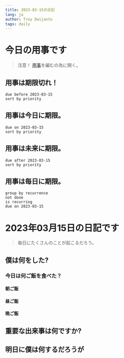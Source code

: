 ```yaml
---
title: 2023-03-15の日記
lang: ja
author: Troy Dwijanto
tags: daily
---
```

# 今日の用事です
> 注意！ [用事](用事.md)を編むの為に開く。
## 用事は期限切れ！
```tasks
due before 2023-03-15
sort by priority
```
## 用事は今日に期限。
```tasks
due on 2023-03-15
sort by priority
```
## 用事は未来に期限。
```tasks
due after 2023-03-15
sort by priority
```
## 用事は毎日に期限。
```tasks
group by recurrence
not done
is recurring
due on 2023-03-15
```
# 2023年03月15日の日記です
> 毎日にたくさんのことが起こるだろう。

## 僕は何をした?

### 今日は何ご飯を食べた？
#### 朝ご飯
#### 昼ご飯
#### 晩ご飯

## 重要な出来事は何ですか?

## 明日に僕は何するだろうが